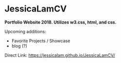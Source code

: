 
# JessicaLamCV
**Portfolio Website 2018.
Utilizes w3.css, html, and css.** 

Upcoming additions: 
 - Favorite Projects / Showcase  
 - blog (?)

Direct Link: https://jessicalam.github.io/JessicaLamCV/
